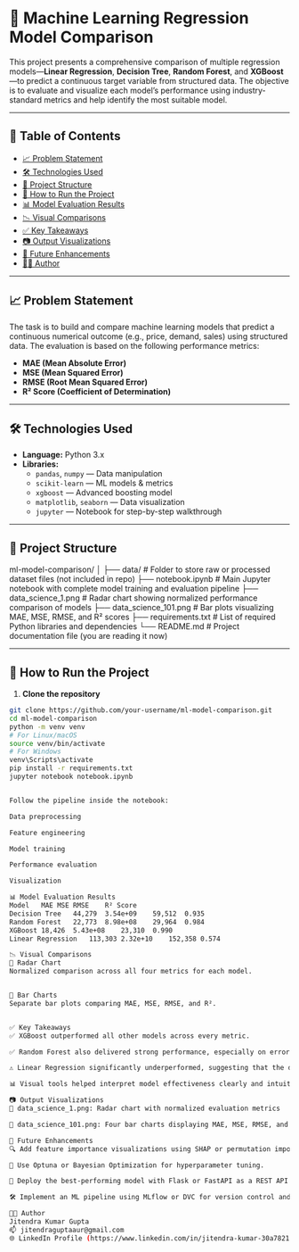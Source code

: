 # 🧠 Machine Learning Regression Model Comparison

This project presents a comprehensive comparison of multiple regression models—**Linear Regression**, **Decision Tree**, **Random Forest**, and **XGBoost**—to predict a continuous target variable from structured data. The objective is to evaluate and visualize each model’s performance using industry-standard metrics and help identify the most suitable model.

---

## 📌 Table of Contents

- [📈 Problem Statement](#-problem-statement)
- [🛠️ Technologies Used](#️-technologies-used)
- [📁 Project Structure](#-project-structure)
- [🚀 How to Run the Project](#-how-to-run-the-project)
- [📊 Model Evaluation Results](#-model-evaluation-results)
- [📉 Visual Comparisons](#-visual-comparisons)
- [✅ Key Takeaways](#-key-takeaways)
- [📷 Output Visualizations](#-output-visualizations)
- [🔮 Future Enhancements](#-future-enhancements)
- [👨‍💻 Author](#-author)

---

## 📈 Problem Statement

The task is to build and compare machine learning models that predict a continuous numerical outcome (e.g., price, demand, sales) using structured data. The evaluation is based on the following performance metrics:

- **MAE (Mean Absolute Error)**
- **MSE (Mean Squared Error)**
- **RMSE (Root Mean Squared Error)**
- **R² Score (Coefficient of Determination)**

---

## 🛠️ Technologies Used

- **Language:** Python 3.x  
- **Libraries:**  
  - `pandas`, `numpy` — Data manipulation  
  - `scikit-learn` — ML models & metrics  
  - `xgboost` — Advanced boosting model  
  - `matplotlib`, `seaborn` — Data visualization  
  - `jupyter` — Notebook for step-by-step walkthrough

---

## 📁 Project Structure

ml-model-comparison/
│
├── data/                    # Folder to store raw or processed dataset files (not included in repo)
├── notebook.ipynb           # Main Jupyter notebook with complete model training and evaluation pipeline
├── data_science_1.png       # Radar chart showing normalized performance comparison of models
├── data_science_101.png     # Bar plots visualizing MAE, MSE, RMSE, and R² scores
├── requirements.txt         # List of required Python libraries and dependencies
└── README.md                # Project documentation file (you are reading it now)

---

## 🚀 How to Run the Project

1. **Clone the repository**

```bash
git clone https://github.com/your-username/ml-model-comparison.git
cd ml-model-comparison
python -m venv venv
# For Linux/macOS
source venv/bin/activate
# For Windows
venv\Scripts\activate
pip install -r requirements.txt
jupyter notebook notebook.ipynb


Follow the pipeline inside the notebook:

Data preprocessing

Feature engineering

Model training

Performance evaluation

Visualization

📊 Model Evaluation Results
Model	MAE	MSE	RMSE	R² Score
Decision Tree	44,279	3.54e+09	59,512	0.935
Random Forest	22,773	8.98e+08	29,964	0.984
XGBoost	18,426	5.43e+08	23,310	0.990
Linear Regression	113,303	2.32e+10	152,358	0.574

📉 Visual Comparisons
📍 Radar Chart
Normalized comparison across all four metrics for each model.


📍 Bar Charts
Separate bar plots comparing MAE, MSE, RMSE, and R².


✅ Key Takeaways
✅ XGBoost outperformed all other models across every metric.

✅ Random Forest also delivered strong performance, especially on error reduction.

⚠️ Linear Regression significantly underperformed, suggesting that the data is non-linear in nature.

📊 Visual tools helped interpret model effectiveness clearly and intuitively.

📷 Output Visualizations
📌 data_science_1.png: Radar chart with normalized evaluation metrics

📌 data_science_101.png: Four bar charts displaying MAE, MSE, RMSE, and R²

🔮 Future Enhancements
🔍 Add feature importance visualizations using SHAP or permutation importance.

🧪 Use Optuna or Bayesian Optimization for hyperparameter tuning.

🚀 Deploy the best-performing model with Flask or FastAPI as a REST API.

🛠 Implement an ML pipeline using MLflow or DVC for version control and reproducibility.

👨‍💻 Author
Jitendra Kumar Gupta
📫 jitendraguptaaur@gmail.com
🌐 LinkedIn Profile (https://www.linkedin.com/in/jitendra-kumar-30a78216a/)
